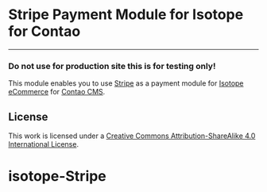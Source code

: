 Stripe Payment Module for Isotope for Contao
======================
***
### Do not use for production site this is for testing only!


This module enables you to use [Stripe](http://www.stripe.com) as a payment module for [Isotope eCommerce](https://isotopeecommerce.org) for [Contao CMS](https://contao.org).

License
------------

This work is licensed under a [Creative Commons Attribution-ShareAlike 4.0 International License](http://creativecommons.org/licenses/by-sa/4.0/).
# isotope-Stripe
